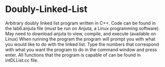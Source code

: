 # Doubly-Linked-List
Arbitrary doubly linked list program written in C++.
Code can be found in the lab6.anjuta file (must be run on Anjuta, a Linux programming software).
May need to download anjuta to view, compile, and execute (available on Linux)
When running the program the program will prompt you with what you would like to do with the linked list.
Type the numbers that correspond with what you want the program to do in the command window and press enter.
All functions that the program is capable of can be found in intDLList.cc file.
